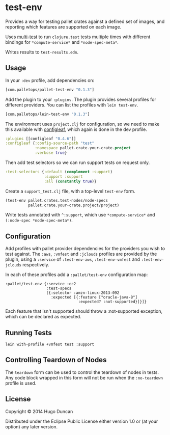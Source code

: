 # test-env

Provides a way for testing pallet crates against a defined set of
images, and reporting which features are supported on each image.

Uses [multi-test][multi-test] to run `clojure.test` tests multiple
times with different bindings for `*compute-service*` and
`*node-spec-meta*`.

Writes results to `test-results.edn`.

## Usage

In your `:dev` profile, add dependencies on:

```clj
[com.palletops/pallet-test-env "0.1.3"]
```

Add the plugin to your `:plugins`.  The plugin provides several
profiles for different providers.  You can list the profiles with
`lein test-env`.

```clj
[com.palletops/lein-test-env "0.1.3"]
```

The environment uses `project.clj` for configuration, so we need to
make this available with [configleaf][configleaf], which again is done
in the dev profile.

```clj
:plugins [[configleaf "0.4.6"]]
:configleaf {:config-source-path "test"
             :namespace pallet.crate.your-crate.project
             :verbose true}
```

Then add test selectors so we can run support tests on request only.

```clj
:test-selectors {:default (complement :support)
                 :support :support
                 :all (constantly true)}
```

Create a `support_test.clj` file, with a top-level `test-env` form.

```clj
(test-env pallet.crates.test-nodes/node-specs
          pallet.crate.your-crate.project/project)
```

Write tests annotated with `^:support`, which use `*compute-service*` and
`(:node-spec *node-spec-meta*)`.

## Configuration

Add profiles with pallet provider dependencies for the providers you
wish to test against. The `:aws`, `:vmfest` and `:jclouds` profiles
are provided by the plugin, using a `:service` of `:test-env-aws`,
`:test-env-vmfest` and `:test-env-jclouds` respectively.

In each of these profiles add a `:pallet/test-env` configuration map:

```
:pallet/test-env {:service :ec2
                  :test-specs
                  [{:selector :amzn-linux-2013-092
                    :expected [{:feature ["oracle-java-8"]
                                :expected? :not-supported}]}]}
```

Each feature that isn't supported should throw a :not-supported
exception, which can be declared as expected.


## Running Tests

```
lein with-profile +vmfest test :support
```

## Controlling Teardown of Nodes

The `teardown` form can be used to control the teardown of nodes in
tests.  Any code block wrapped in this form will not be run when the
`:no-teardown` profile is used.


## License

Copyright © 2014 Hugo Duncan

Distributed under the Eclipse Public License either version 1.0 or (at
your option) any later version.

[configleaf]: https://github.com/davidsantiago/configleaf "configleaf"
[multi-test]: https://github.com/palletops/multi-test "multi-test"
